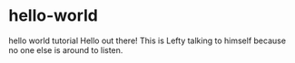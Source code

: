 # hello-world
hello world tutorial
Hello out there! This is Lefty talking to himself because no one else is around to listen.
